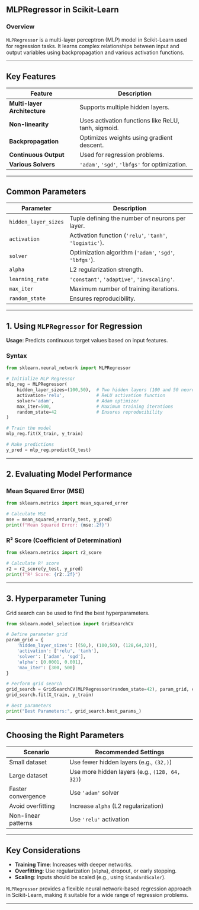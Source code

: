 ## **MLPRegressor in Scikit-Learn**  

### **Overview**  
`MLPRegressor` is a multi-layer perceptron (MLP) model in Scikit-Learn used for regression tasks. It learns complex relationships between input and output variables using backpropagation and various activation functions.  

---

## **Key Features**  

| Feature | Description |
|---------|------------|
| **Multi-layer Architecture** | Supports multiple hidden layers. |
| **Non-linearity** | Uses activation functions like ReLU, tanh, sigmoid. |
| **Backpropagation** | Optimizes weights using gradient descent. |
| **Continuous Output** | Used for regression problems. |
| **Various Solvers** | `'adam'`, `'sgd'`, `'lbfgs'` for optimization. |

---

## **Common Parameters**  

| Parameter | Description |
|-----------|------------|
| `hidden_layer_sizes` | Tuple defining the number of neurons per layer. |
| `activation` | Activation function (`'relu'`, `'tanh'`, `'logistic'`). |
| `solver` | Optimization algorithm (`'adam'`, `'sgd'`, `'lbfgs'`). |
| `alpha` | L2 regularization strength. |
| `learning_rate` | `'constant'`, `'adaptive'`, `'invscaling'`. |
| `max_iter` | Maximum number of training iterations. |
| `random_state` | Ensures reproducibility. |

---

## **1. Using `MLPRegressor` for Regression**  
**Usage**: Predicts continuous target values based on input features.  

### **Syntax**  
```python
from sklearn.neural_network import MLPRegressor

# Initialize MLP Regressor
mlp_reg = MLPRegressor(
    hidden_layer_sizes=(100,50),  # Two hidden layers (100 and 50 neurons)
    activation='relu',            # ReLU activation function
    solver='adam',                # Adam optimizer
    max_iter=500,                 # Maximum training iterations
    random_state=42               # Ensures reproducibility
)

# Train the model
mlp_reg.fit(X_train, y_train)

# Make predictions
y_pred = mlp_reg.predict(X_test)
```

---

## **2. Evaluating Model Performance**  

### **Mean Squared Error (MSE)**  
```python
from sklearn.metrics import mean_squared_error

# Calculate MSE
mse = mean_squared_error(y_test, y_pred)
print(f"Mean Squared Error: {mse:.2f}")
```

### **R² Score (Coefficient of Determination)**  
```python
from sklearn.metrics import r2_score

# Calculate R² score
r2 = r2_score(y_test, y_pred)
print(f"R² Score: {r2:.2f}")
```

---

## **3. Hyperparameter Tuning**  
Grid search can be used to find the best hyperparameters.  

```python
from sklearn.model_selection import GridSearchCV

# Define parameter grid
param_grid = {
    'hidden_layer_sizes': [(50,), (100,50), (128,64,32)],
    'activation': ['relu', 'tanh'],
    'solver': ['adam', 'sgd'],
    'alpha': [0.0001, 0.001],
    'max_iter': [300, 500]
}

# Perform grid search
grid_search = GridSearchCV(MLPRegressor(random_state=42), param_grid, cv=3)
grid_search.fit(X_train, y_train)

# Best parameters
print("Best Parameters:", grid_search.best_params_)
```

---

## **Choosing the Right Parameters**  

| Scenario | Recommended Settings |
|----------|----------------------|
| Small dataset | Use fewer hidden layers (e.g., `(32,)`) |
| Large dataset | Use more hidden layers (e.g., `(128, 64, 32)`) |
| Faster convergence | Use `'adam'` solver |
| Avoid overfitting | Increase `alpha` (L2 regularization) |
| Non-linear patterns | Use `'relu'` activation |

---

## **Key Considerations**  

- **Training Time**: Increases with deeper networks.  
- **Overfitting**: Use regularization (`alpha`), dropout, or early stopping.  
- **Scaling**: Inputs should be scaled (e.g., using `StandardScaler`).  

`MLPRegressor` provides a flexible neural network-based regression approach in Scikit-Learn, making it suitable for a wide range of regression problems.

---